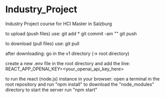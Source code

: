 # Industry_Project
Industry Project course for HCI Master in Salzburg


to upload (push files) use:
git add *
git commit -am "<your message>"
git push

to download (pull files) use:
git pull

after downloading:
go in the v1 directory (-> root directory)

create a new .env file in the root directory and add the line: REACT_APP_OPENAI_KEY=<your_openai_api_key_here>

to run the react (node.js) instance in your browser: 
open a terminal in the root repository and run "npm install" to download the "node_modules" directory
to start the server run "npm start"





